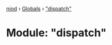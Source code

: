 [niod](../README.md) › [Globals](../globals.md) › ["dispatch"](_dispatch_.md)

# Module: "dispatch"


